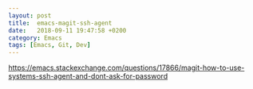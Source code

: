 ```yaml
---
layout: post
title:  emacs-magit-ssh-agent
date:   2018-09-11 19:47:58 +0200
category: Emacs
tags: [Emacs, Git, Dev]
---
```


<https://emacs.stackexchange.com/questions/17866/magit-how-to-use-systems-ssh-agent-and-dont-ask-for-password>
